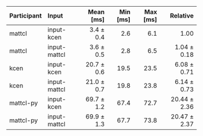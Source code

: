 | Participant | Input | Mean [ms] | Min [ms] | Max [ms] | Relative |
|:---|:---|---:|---:|---:|---:|
| mattcl | input-kcen | 3.4 ± 0.4 | 2.6 | 6.1 | 1.00 |
| mattcl | input-mattcl | 3.6 ± 0.5 | 2.8 | 6.5 | 1.04 ± 0.18 |
| kcen | input-kcen | 20.7 ± 0.6 | 19.5 | 23.5 | 6.08 ± 0.71 |
| kcen | input-mattcl | 21.0 ± 0.7 | 19.8 | 23.8 | 6.14 ± 0.73 |
| mattcl-py | input-kcen | 69.7 ± 1.2 | 67.4 | 72.7 | 20.44 ± 2.36 |
| mattcl-py | input-mattcl | 69.9 ± 1.3 | 67.7 | 73.8 | 20.47 ± 2.37 |
